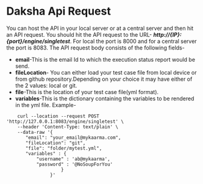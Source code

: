 # Daksha Api Request
You can host the API in your local server or at a central server and then hit an API request. You should hit the API request to the URL- ***http://{IP}:{port}/engine/singletest***. For local the port is 8000  and for a central server the port is 8083.
The API request body consists of the following fields-
  * **email**-This is the email Id to which the execution status report would be send.
  * **fileLocation**- You can either load your test case file from local device or from github repository.Depending on your choice it may have either of the 2 values: local or git.
  * **file**-This is the location of your test case file(yml format).
  * **variables**-This is the dictionary containing the variables to be rendered in the yml file.
  Example-
     
```		
    curl --location --request POST 'http://127.0.0.1:8083/engine/singletest' \
    --header 'Content-Type: text/plain' \
    --data-raw '{
       "email": "your_email@mykaarma.com",
       "fileLocation": "git",
       "file": "folder/mytest.yml",
       "variables" : {
           "username" : 'ab@mykaarma',
           "password" : '@NoSoupForYou'
                    }
                }' 
```
        
	
